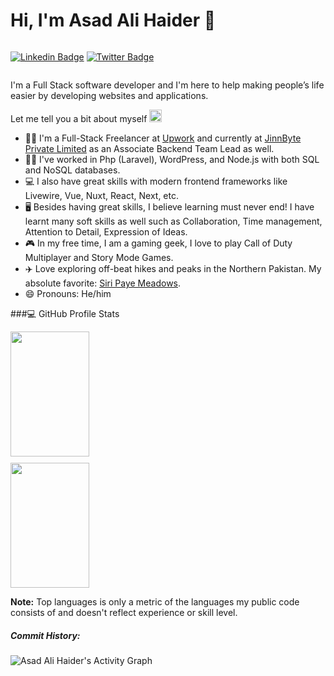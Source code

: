# Hi, I'm Asad Ali Haider 👋

<div style="display: flex; gap: 10px;">

[![Linkedin Badge](https://img.shields.io/badge/-LinkedIn-0e76a8?style=&logo=Linkedin&logoColor=white)](https://www.linkedin.com/in/asadalihaider/) [![Twitter Badge](https://img.shields.io/badge/-Twitter-00acee?style=&logo=Twitter&logoColor=white)](https://twitter.com/asad_codes)

</div>

I'm a Full Stack software developer and I'm here to help making people’s life easier by developing websites and applications.

Let me tell you a bit about myself <img src="https://emojis.slackmojis.com/emojis/images/1520808873/3643/cool-doge.gif?1520808873" width="20" />

- 🙅‍♂️ I'm a Full-Stack Freelancer at [Upwork](https://www.upwork.com) and currently at [JinnByte Private Limited](https://www.jinnbyte.com) as an Associate Backend Team Lead as well.
- 🧑‍💻 I've worked in Php (Laravel), WordPress, and Node.js with both SQL and NoSQL databases.
- 💻 I also have great skills with modern frontend frameworks like Livewire, Vue, Nuxt, React, Next, etc.
- 🖥️ Besides having great skills, I believe learning must never end! I have learnt many soft skills as well such as Collaboration, Time management, Attention to Detail, Expression of Ideas.
- 🎮 In my free time, I am a gaming geek, I love to play Call of Duty Multiplayer and Story Mode Games.
- ✈️ Love exploring off-beat hikes and peaks in the Northern Pakistan. My absolute favorite: [Siri Paye Meadows](https://goo.gl/maps/zV3r6AYPzJPiWTPC9).
- 😄 Pronouns: He/him

###💻 GitHub Profile Stats

<div style="display: flex; flex-wrap: wrap; gap: 10px;"><img style="width: 50%; height: 200px;" src="https://github-readme-stats.vercel.app/api?username=asad-ali-haider&theme=dark&count_private=true" draggable="false" /><img style="width: 50%; height: 200px;" src="https://github-readme-stats.vercel.app/api/top-langs/?username=asad-ali-haider&layout=compact&theme=dark" draggable="false" /></div>

**Note:** Top languages is only a metric of the languages my public code consists of and doesn't reflect experience or skill level.

##### Commit History:

<img alt="Asad Ali Haider's Activity Graph" src="https://github-readme-activity-graph.cyclic.app/graph/?username=asad-ali-haider&bg_color=000&color=F2AA4C&line=358597&point=FFFFFF&hide_border=false" draggable="false" />
